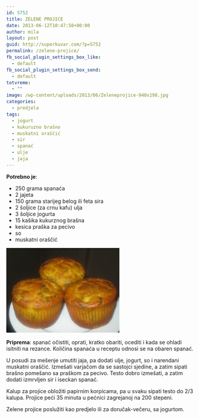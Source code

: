 ```yaml
---
id: 5752
title: ZELENE PROJICE
date: 2013-06-12T10:47:58+00:00
author: mila
layout: post
guid: http://superkuvar.com/?p=5752
permalink: /zelene-projice/
fb_social_plugin_settings_box_like:
  - default
fb_social_plugin_settings_box_send:
  - default
totvreme:
  - ""
image: /wp-content/uploads/2013/06/Zeleneprojice-940x198.jpg
categories:
  - predjela
tags:
  - jogurt
  - kukuruzno brašno
  - muskatni oraščić
  - sir
  - spanać
  - ulje
  - jaja
---
```

**Potrebno je**:

  * 250 grama spanaća
  * 2 jajeta
  * 150 grama starijeg belog ili feta sira
  * 2 šoljice (za crnu kafu) ulja
  * 3 šoljice jogurta
  * 15 kašika kukurznog brašna
  * kesica praška za pecivo
  * so
  * muskatni oraščić

<img class="alignnone size-medium wp-image-5754" src="/wp-content/uploads/2013/06/Zeleneprojice-1024x768.jpg" alt="Zeleneprojice" width="300" height="225" /> 

**Priprema**: spanać očistiti, oprati, kratko obariti, ocediti i kada se ohladi isitniti na rezance. Količina spanaća u receptu odnosi se na obaren spanać.

U posudi za mešenje umutiti jaja, pa dodati ulje, jogurt, so i narendani muskatni oraščić. Izmešati varjačom da se sastojci sjedine, a zatim sipati brašno pomešano sa praškom za pecivo. Testo dobro izmešati, a zatim dodati izmrvljen sir i iseckan spanać.

Kalup za projice obložiti papirnim korpicama, pa u svaku sipati testo do 2/3 kalupa. Projice peći 35 minuta u pećnici zagrejanoj na 200 stepeni.

Zelene projice poslužiti kao predjelo ili za doručak-večeru, sa jogurtom.